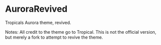 # AuroraRevived
Tropicals Aurora theme, revived.

Notes: All credit to the theme go to Tropical.
This is not the official version, but merely a fork to attempt to revive the theme.
